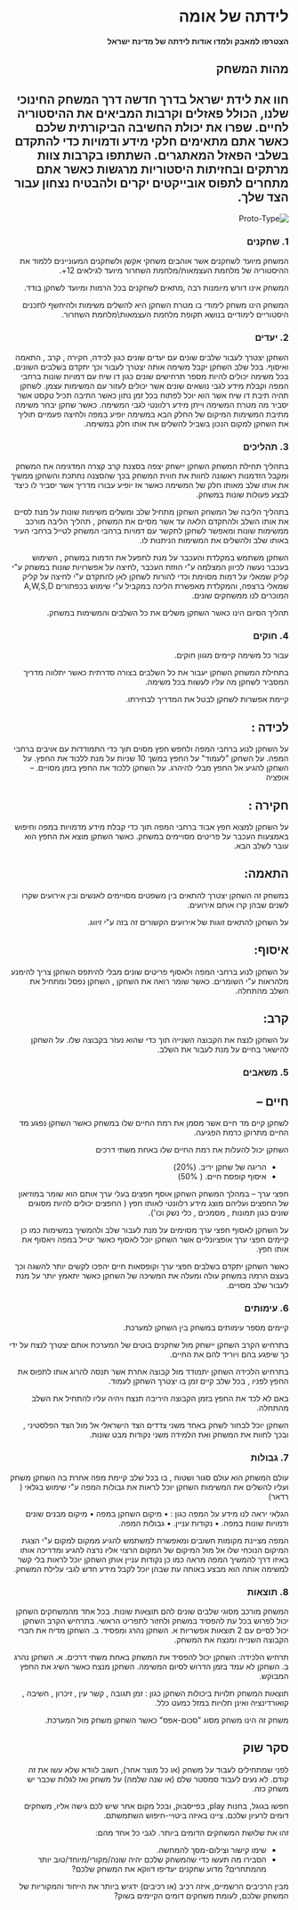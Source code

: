 <div dir='rtl' lang='he'>

# לידתה של אומה

**הצטרפו למאבק ולמדו אודות לידתה של מדינת ישראל**

## מהות המשחק
חוו את לידת ישראל בדרך חדשה דרך המשחק החינוכי שלנו, הכולל פאזלים וקרבות המביאים את ההיסטוריה לחיים.
שפרו את יכולת החשיבה הביקורתית שלכם כאשר אתם מתאימים חלקי מידע ודמויות כדי להתקדם בשלבי הפאזל המאתגרים.
השתתפו בקרבות צוות מרתקים ובחזיתות היסטוריות מרגשות כאשר אתם מתחרים לתפוס אובייקטים יקרים ולהבטיח נצחון עבור הצד שלך.
---
 ![Proto-Type](https://user-images.githubusercontent.com/74235390/226592674-b61ac60d-99d7-49a2-9a69-e9ba9cb210a5.jpg)


### 1. שחקנים
<p>
המשחק מיועד לשחקנים אשר אוהבים משחקי אקשן ולשחקנים המעוניינים ללמוד את ההיסטוריה של מלחמת העצמאות/מלחמת השחרור מיועד לגילאים 12+.
</p>
<p>
המשחק אינו דורש מיומנות רבה ,מתאים לשחקנים בכל הרמות ומיועד לשחקן בודד.
</p>
<p>
המשחק הינו משחק לימודי בו מטרת השחקן היא להשלים משימות ולהיחשף לתכנים היסטוריים לימודיים בנושא תקופת מלחמת העצמאות\מלחמת השחרור.
</p>



### 2.	יעדים
השחקן יצטרך לעבור שלבים שונים עם יעדים שונים כגון לכידה, חקירה , קרב , התאמה ואיסוף.
בכל שלב השחקן יקבל משימה אותה יצטרך לעבור וכך יתקדם בשלבים השונים.
בכל משימה יכולים להיות מספר תרחישים שונים כגון דו שיח עם דמויות שונות ברחבי המפה וקבלת מידע לגבי נושאים שונים אשר יכולים לעזור עם המשימות עצמן.
לשחקן תהיה תיבת דו שיח אשר הוא יוכל לפתוח בכל זמן נתון כאשר התיבה תכיל טקסט אשר יסביר מה מטרת המשימה וייתן מידע רלוונטי לגבי המשימה.
כאשר שחקן יבחר משימה מתיבת המשימות המיקום של החלק הבא במשימה יופיע במפה ולחיצה פעמיים תוליך את השחקן למקום הנכון בשביל להשלים את אותו חלק במשימה.


### 3.	תהליכים
<p>
בתהליך תחילת המשחק השחקן יישחק יצפה בסצנת קרב קצרה המדגימה את המשחק ומקבל הזדמנות ראשונה לחוות את חווית המשחק בכך שהסצנה נחתכת והשחקן ממשיך את אותו שלב מאותו חלק של המשימה כאשר אז יופיע עבורו מדריך אשר יסביר לו כיצד לבצע פעולות שונות במשחק.
</p>
<p>
בתהליך הליבה של המשחק השחקן מתחיל שלב ומשלים משימות שונות על מנת לסיים את אותו השלב ולהתקדם הלאה עד אשר מסיים את המשחק , תהליך הליבה מורכב ממשימות שונות ומאפשר לשחקן לתקשר עם דמויות ברחבי המשחק לטייל ברחבי העיר באותו שלב ולהשלים את המשימות הניתנות לו.
</p>
<p>
השחקן משתמש במקלדת והעכבר על מנת לתפעל את הדמות במשחק , השימוש בעכבר נעשה לכיוון המצלמה ע"י הוזזת העכבר ,לחיצה על אפשרויות שונות במשחק ע"י קליק שמאלי על דמות מסוימת וכדי להורות לשחקן לאן להתקדם ע"י לחיצה על קליק שמאלי ברצפה, והמקלדת מאפשרת הליכה במקביל ע"י שימוש בכפתורים A,W,S,D המוכרים לנו ממשחקים שונים.
</p>
<p>
תהליך הסיום הינו כאשר השחקן משלים את כל השלבים והמשימות במשחק.
</p>





### 4.	חוקים
<p>
עבור כל משימה קיימים מגוון חוקים.
</p>
<p>
בתחילת המשחק השחקן יעבור את כל השלבים בצורה סדרתית כאשר יתלווה מדריך המסביר לשחקן מה עליו לעשות בכל משימה.
</p>
<p>
קיימת אפשרות לשחקן לבטל את המדריך לבחירתו.
</p>


## לכידה :  

על השחקן לנוע ברחבי המפה ולחפש חפץ מסוים תוך כדי התמודדות עם אויבים ברחבי המפה.
על השחקן "לעמוד" על החפץ במשך 10 שניות על מנת ללכוד את החפץ.
על השחקן להגיע אל החפץ מבלי להיהרג.
על השחקן ללכוד את החפץ בזמן מסויים. – אופציה

## חקירה : 
על השחקן למצוא חפץ אבוד ברחבי המפה תוך כדי קבלת מידע מדמויות במפה וחיפוש באמצעות העכבר על פריטים מסויימים במשחק.
כאשר השחקן מוצא את החפץ הוא עובר לשלב הבא.

## התאמה: 
במשחק זה השחקן יצטרך להתאים בין משפטים מסויימים לאנשים ובין אירועים שקרו לשנים שבהן קרו אותם אירועים.

על השחקן להתאים זוגות של אירועים הקשורים זה בזה ע"י זיווג.

## איסוף:
על השחקן לנוע ברחבי המפה ולאסוף פריטים שונים מבלי להיתפס
השחקן צריך להימנע מלהראות ע"י השומרים.
כאשר שומר רואה את השחקן , השחקן נפסל ומתחיל את השלב מהתחלה.

## קרב:
על השחקן לנצח את הקבוצה השנייה תוך כדי שהוא נעזר בקבוצה שלו. 
על השחקן להישאר בחיים על מנת לעבור את השלב.








### 5.	משאבים
## חיים – 
<p>
לשחקן קיים מד חיים אשר מסמן את רמת החיים שלו במשחק כאשר השחקן נפגע מד החיים מתרוקן כרמת הפגיעה.
</p>
<p>
השחקן יכול להעלות את רמת החיים שלו באחת משתי דרכים 
</p>

* הריגה של שחקן יריב. (20%)
* איסוף קופסת חיים. ( 50%)

<p>
חפצי ערך – במהלך המשחק השחקן אוסף חפצים בעלי ערך אותם הוא שומר במוזיאון של החפצים ועליהם מוצג מידע רלוונטי לאותו חפץ ( החפצים יכולים להיות מסוגים שונים כגון תמונות , מסמכים , כלי נשק וכו').
</p>
<p>
על השחקן לאסוף חפצי ערך מסוימים על מנת לעבור שלב ולהמשיך במשימות 
כמו כן קיימים חפצי ערך אופציונליים אשר השחקן יוכל לאסוף כאשר יטייל במפה ויאסוף את אותו חפץ.
</p>
<p>
כאשר השחקן יתקדם בשלבים חפצי ערך וקופסאות חיים יהפכו לקשים יותר להשגה וכך בעצם הרמה במשחק  עולה ומעלה את המשיכה של השחקן כאשר יתאמץ יותר על מנת לעבור שלב מסויים.
</p>


### 6.	עימותים
<p>
קיימים מספר עימותים במשחק בין השחקן למערכת.
</p>
<p>
בתרחיש הקרב השחקן יישחק מול שחקנים בוטים של המערכת אותם יצטרך לנצח על ידי כך שיפגע בהם ויוריד להם את החיים.
</p>
<p>
בתרחיש הלכידה השחקן יתמודד מול קבוצה אחרת אשר תנסה להרוג אותו לתפוס את החפץ לפניו , בכל שלב קיים זמן בו יצטרך השחקן לעמוד.
</p>
<p>
באם לא לכד את החפץ בזמן הקבוצה היריבה תנצח ויהיה עליו להתחיל את השלב מהתחלה.
</p>
<p>
השחקן יוכל לבחור לשחק באחד משני צדדים הצד הישראלי אל מול הצד הפלסטיני , ובכך לחוות את המשחק ואת הלמידה משני נקודות מבט שונות.
</p>

### 7.	גבולות
עולם המשחק הוא עולם סגור ושטוח , בו בכל שלב קיימת מפה אחרת בה השחקן משחק ועליו להשלים את המשימות השחקן יוכל לראות את גבולות המפה ע"י שימוש בגלאי ( רדאר)

הגלאי יראה לנו מידע על המפה כגון : 
•	מיקום השחקן במפה 
•	מיקום מבנים שונים ודמויות שונות במפה.
•	נקודות עניין.
•	גבולות המפה.

המפה מציינת מקומות חשובים ומאפשרת למשתמש להגיע ממקום למקום ע"י הצגת המיקום הנוכחי שלו אל מול המיקום של המקום הרצוי אליו נרצה להגיע ומדריכה אותו באיזו דרך להמשיך המפה מראה כמו כן נקודות עניין אותן השחקן יוכל לראות בלי קשר למשימה אותה הוא מבצע באותה עת שבהן יוכל לקבל מידע חדש לגבי עלילת המשחק.



### 8.	תוצאות
המשחק מורכב מסוגי שלבים שונים להם תוצאות שונות.
בכל אחד מהמשחקים השחקן יכול לפרוש בכל עת להפסיד במשחק ולחזור לתפריט הראשי.
בתרחיש הקרב השחקן יכול לסיים עם 2 תוצאות אפשריות 
א.	השחקן נהרג ומפסיד.
ב.	השחקן מדיח את חברי הקבוצה השנייה ומנצח את המשחק.

תרחיש הלכידה:
השחקן יכול להפסיד את המשחק באחת משתי דרכים.
א.	השחקן נהרג
ב.	השחקן לא עמד בזמן הדרוש לסיום המשימה.
השחקן מנצח כאשר השיג את החפץ המבוקש.

תוצאות המשחק תלויות ביכולות השחקן כגון : זמן תגובה , קשר עין , זיכרון , חשיבה , קואורדינציה ואינן תלויות במזל כמעט כלל.

משחק זה הינו משחק מסוג "סכום-אפס" כאשר השחקן משחק מול המערכת.


 


## סקר שוק

לפני שמתחילים לעבוד על משחק (או כל מוצר אחר), חשוב לוודא שלא עשו את זה קודם. לא נעים לעבוד סמסטר שלם (או שנה שלמה) על משחק ואז לגלות שכבר יש משחק כזה. 

חפשו בגוגל, בחנות play, בפייסבוק, ובכל מקום אחר שיש לכם גישה אליו, משחקים דומים לרעיון שלכם. ציינו באיזה ביטויי-חיפוש השתמשתם.

זהו את שלושת המשחקים הדומים ביותר. לגבי כל אחד מהם:

* שימו קישור וצילום-מסך להמחשה.
* הסבירו מה תעשו כדי שהמשחק שלכם יהיה שונה/מקורי/מיוחד/טוב יותר מהמתחרים?  מדוע שחקנים יעדיפו דווקא את המשחק שלכם?

מבין הרכיבים הרשמיים, 
איזה רכיב (או רכיבים) ידגיש ביותר את הייחוד והמקוריות של המשחק שלכם, לעומת משחקים דומים הקיימים בשוק?


</div>
